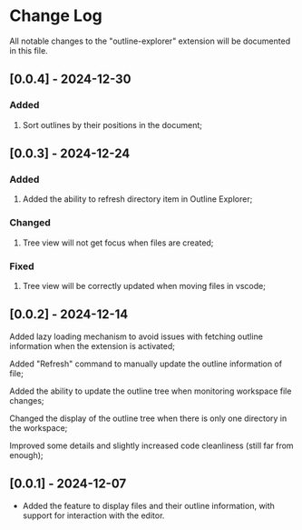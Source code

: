 # Change Log

All notable changes to the "outline-explorer" extension will be documented in this file.

## [0.0.4] - 2024-12-30

### Added

1. Sort outlines by their positions in the document;

## [0.0.3] - 2024-12-24

### Added

1. Added the ability to refresh directory item in Outline Explorer;

### Changed

1. Tree view will not get focus when files are created;

### Fixed

1. Tree view will be correctly updated when moving files in vscode;

## [0.0.2] - 2024-12-14

Added lazy loading mechanism to avoid issues with fetching outline information when the extension is activated;

Added "Refresh" command to manually update the outline information of file;

Added the ability to update the outline tree when monitoring workspace file changes;

Changed the display of the outline tree when there is only one directory in the workspace;

Improved some details and slightly increased code cleanliness (still far from enough);

## [0.0.1] - 2024-12-07

- Added the feature to display files and their outline information, with support for interaction with the editor.
